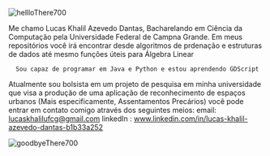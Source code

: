 ![hellloThere700](https://github.com/LucasKhalil/LucasKhalil/assets/141183048/1ba7a3a2-8534-4638-b7b2-1d7af90a4cbf)

Me chamo Lucas Khalil Azevedo Dantas, Bacharelando em Ciência da Computação pela Universidade Federal de Campna Grande.
Em meus repositórios você irá encontrar desde algoritmos de prdenação e estruturas de dados até mesmo funções úteis para Álgebra Linear

      Sou capaz de programar em Java e Python e estou aprendendo GDScript

Atualmente sou bolsista em um projeto de pesquisa em minha universidade que visa a produção de uma aplicação de reconhecimento de espaços urbanos (Mais especificamente, Assentamentos Precários)
você pode entrar em contato comigo através dos seguintes meios:
email: lucaskhalilufcg@gmail.com
linkedIn : www.linkedin.com/in/lucas-khalil-azevedo-dantas-b1b33a252
      

![goodbyeThere700](https://github.com/LucasKhalil/LucasKhalil/assets/141183048/44b3b869-0f88-4581-b492-19d1b95bed8c)
